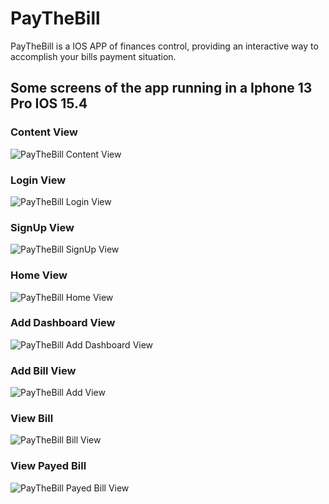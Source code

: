 # PayTheBill
PayTheBill is a IOS APP of finances control, providing an interactive way to accomplish your bills payment situation.

## Some screens of the app running in a Iphone 13 Pro IOS 15.4

### Content View
<img alt="PayTheBill Content View" src="https://github.com/LucasKleaL/PayTheBill/blob/main/App-Demo/PayTheBillContentView.png" >

### Login View 
<img alt="PayTheBill Login View" src="https://github.com/LucasKleaL/PayTheBill/blob/main/App-Demo/PayTheBillLoginView.png" >

### SignUp View 
<img alt="PayTheBill SignUp View" src="https://github.com/LucasKleaL/PayTheBill/blob/main/App-Demo/PayTheBillSignupView.png" >

### Home View 
<img alt="PayTheBill Home View" src="https://github.com/LucasKleaL/PayTheBill/blob/main/App-Demo/PayTheBillHomeView.png" >

### Add Dashboard View 
<img alt="PayTheBill Add Dashboard View" src="https://github.com/LucasKleaL/PayTheBill/blob/main/App-Demo/PayTheBillAddDashboardView.png" >

### Add Bill View
<img alt="PayTheBill Add View" src="https://github.com/LucasKleaL/PayTheBill/blob/main/App-Demo/PayTheBillAddBillView.png" >

### View Bill
<img alt="PayTheBill Bill View" src="https://github.com/LucasKleaL/PayTheBill/blob/main/App-Demo/PayTheBillViewBill.png" >

### View Payed Bill
<img alt="PayTheBill Payed Bill View" src="https://github.com/LucasKleaL/PayTheBill/blob/main/App-Demo/PayTheBillViewPayedBill.png" >

